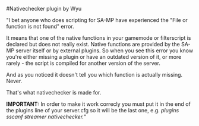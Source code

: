 #Nativechecker plugin by Wyu


"I bet anyone who does scripting for SA-MP have experienced the "File or function is not found" error. 

It means that one of the native functions in your gamemode or filterscript is declared but does not really exist. Native functions are provided by the SA-MP server itself or by external plugins. So when you see this error you know you're either missing a plugin or have an outdated version of it, or more rarely - the script is compiled for another version of the server.

And as you noticed it doesn't tell you which function is actually missing. Never. 

That's what nativechecker is made for.

__IMPORTANT:__ In order to make it work correcly you must put it in the end of the plugins line of your server.cfg so it will be the last one, e.g. *plugins sscanf streamer nativechecker.*"
